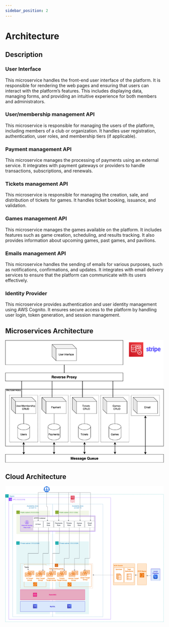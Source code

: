 ```yaml
---
sidebar_position: 2
---
```


# Architecture

## Description

### User Interface

This microservice handles the front-end user interface of the platform. It is responsible for rendering the web pages and ensuring that users can interact with the platform’s features. This includes displaying data, managing forms, and providing an intuitive experience for both members and administrators.

### User/membership management API

This microservice is responsible for managing the users of the platform, including members of a club or organization. It handles user registration, authentication, user roles, and membership tiers (if applicable).

### Payment management API

This microservice manages the processing of payments using an external service. It integrates with payment gateways or providers to handle transactions, subscriptions, and renewals.

### Tickets management API

This microservice is responsible for managing the creation, sale, and distribution of tickets for games. It handles ticket booking, issuance, and validation.

### Games management API

This microservice manages the games available on the platform. It includes features such as game creation, scheduling, and results tracking. It also provides information about upcoming games, past games, and pavilions.

### Emails management API

This microservice handles the sending of emails for various purposes, such as notifications, confirmations, and updates. It integrates with email delivery services to ensure that the platform can communicate with its users effectively.

### Identity Provider

This microservice provides authentication and user identity management using AWS Cognito. It ensures secure access to the platform by handling user login, token generation, and session management.

## Microservices Architecture

![Architecture Image](../static/img/Arquitetura.png)

## Cloud Architecture

![Cloud Architecture Image](../static/img/ArquiteturaCloudUpdated.png)
